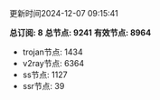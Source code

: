 更新时间2024-12-07 09:15:41

**总订阅: 8**
**总节点: 9241**
**有效节点: 8964**
- trojan节点: 1434
- v2ray节点: 6364
- ss节点: 1127
- ssr节点: 39
